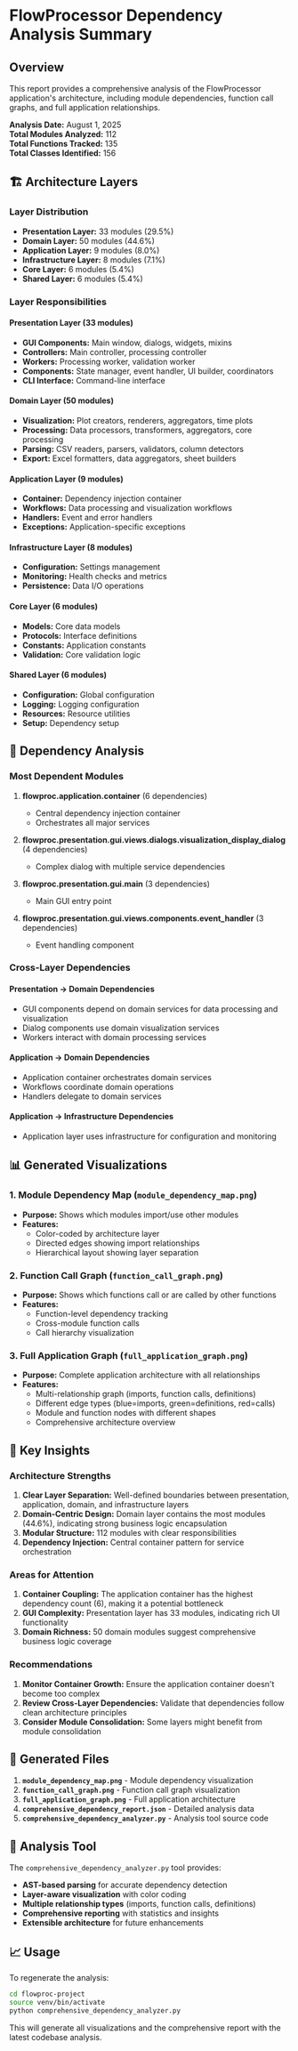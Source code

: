 # FlowProcessor Dependency Analysis Summary

## Overview
This report provides a comprehensive analysis of the FlowProcessor application's architecture, including module dependencies, function call graphs, and full application relationships.

**Analysis Date:** August 1, 2025  
**Total Modules Analyzed:** 112  
**Total Functions Tracked:** 135  
**Total Classes Identified:** 156  

## 🏗️ Architecture Layers

### Layer Distribution
- **Presentation Layer:** 33 modules (29.5%)
- **Domain Layer:** 50 modules (44.6%)
- **Application Layer:** 9 modules (8.0%)
- **Infrastructure Layer:** 8 modules (7.1%)
- **Core Layer:** 6 modules (5.4%)
- **Shared Layer:** 6 modules (5.4%)

### Layer Responsibilities

#### Presentation Layer (33 modules)
- **GUI Components:** Main window, dialogs, widgets, mixins
- **Controllers:** Main controller, processing controller
- **Workers:** Processing worker, validation worker
- **Components:** State manager, event handler, UI builder, coordinators
- **CLI Interface:** Command-line interface

#### Domain Layer (50 modules)
- **Visualization:** Plot creators, renderers, aggregators, time plots
- **Processing:** Data processors, transformers, aggregators, core processing
- **Parsing:** CSV readers, parsers, validators, column detectors
- **Export:** Excel formatters, data aggregators, sheet builders

#### Application Layer (9 modules)
- **Container:** Dependency injection container
- **Workflows:** Data processing and visualization workflows
- **Handlers:** Event and error handlers
- **Exceptions:** Application-specific exceptions

#### Infrastructure Layer (8 modules)
- **Configuration:** Settings management
- **Monitoring:** Health checks and metrics
- **Persistence:** Data I/O operations

#### Core Layer (6 modules)
- **Models:** Core data models
- **Protocols:** Interface definitions
- **Constants:** Application constants
- **Validation:** Core validation logic

#### Shared Layer (6 modules)
- **Configuration:** Global configuration
- **Logging:** Logging configuration
- **Resources:** Resource utilities
- **Setup:** Dependency setup

## 🔗 Dependency Analysis

### Most Dependent Modules
1. **flowproc.application.container** (6 dependencies)
   - Central dependency injection container
   - Orchestrates all major services

2. **flowproc.presentation.gui.views.dialogs.visualization_display_dialog** (4 dependencies)
   - Complex dialog with multiple service dependencies

3. **flowproc.presentation.gui.main** (3 dependencies)
   - Main GUI entry point

4. **flowproc.presentation.gui.views.components.event_handler** (3 dependencies)
   - Event handling component

### Cross-Layer Dependencies

#### Presentation → Domain Dependencies
- GUI components depend on domain services for data processing and visualization
- Dialog components use domain visualization services
- Workers interact with domain processing services

#### Application → Domain Dependencies
- Application container orchestrates domain services
- Workflows coordinate domain operations
- Handlers delegate to domain services

#### Application → Infrastructure Dependencies
- Application layer uses infrastructure for configuration and monitoring

## 📊 Generated Visualizations

### 1. Module Dependency Map (`module_dependency_map.png`)
- **Purpose:** Shows which modules import/use other modules
- **Features:** 
  - Color-coded by architecture layer
  - Directed edges showing import relationships
  - Hierarchical layout showing layer separation

### 2. Function Call Graph (`function_call_graph.png`)
- **Purpose:** Shows which functions call or are called by other functions
- **Features:**
  - Function-level dependency tracking
  - Cross-module function calls
  - Call hierarchy visualization

### 3. Full Application Graph (`full_application_graph.png`)
- **Purpose:** Complete application architecture with all relationships
- **Features:**
  - Multi-relationship graph (imports, function calls, definitions)
  - Different edge types (blue=imports, green=definitions, red=calls)
  - Module and function nodes with different shapes
  - Comprehensive architecture overview

## 🎯 Key Insights

### Architecture Strengths
1. **Clear Layer Separation:** Well-defined boundaries between presentation, application, domain, and infrastructure layers
2. **Domain-Centric Design:** Domain layer contains the most modules (44.6%), indicating strong business logic encapsulation
3. **Modular Structure:** 112 modules with clear responsibilities
4. **Dependency Injection:** Central container pattern for service orchestration

### Areas for Attention
1. **Container Coupling:** The application container has the highest dependency count (6), making it a potential bottleneck
2. **GUI Complexity:** Presentation layer has 33 modules, indicating rich UI functionality
3. **Domain Richness:** 50 domain modules suggest comprehensive business logic coverage

### Recommendations
1. **Monitor Container Growth:** Ensure the application container doesn't become too complex
2. **Review Cross-Layer Dependencies:** Validate that dependencies follow clean architecture principles
3. **Consider Module Consolidation:** Some layers might benefit from module consolidation

## 📁 Generated Files

1. **`module_dependency_map.png`** - Module dependency visualization
2. **`function_call_graph.png`** - Function call graph visualization  
3. **`full_application_graph.png`** - Full application architecture
4. **`comprehensive_dependency_report.json`** - Detailed analysis data
5. **`comprehensive_dependency_analyzer.py`** - Analysis tool source code

## 🔧 Analysis Tool

The `comprehensive_dependency_analyzer.py` tool provides:
- **AST-based parsing** for accurate dependency detection
- **Layer-aware visualization** with color coding
- **Multiple relationship types** (imports, function calls, definitions)
- **Comprehensive reporting** with statistics and insights
- **Extensible architecture** for future enhancements

## 📈 Usage

To regenerate the analysis:
```bash
cd flowproc-project
source venv/bin/activate
python comprehensive_dependency_analyzer.py
```

This will generate all visualizations and the comprehensive report with the latest codebase analysis. 